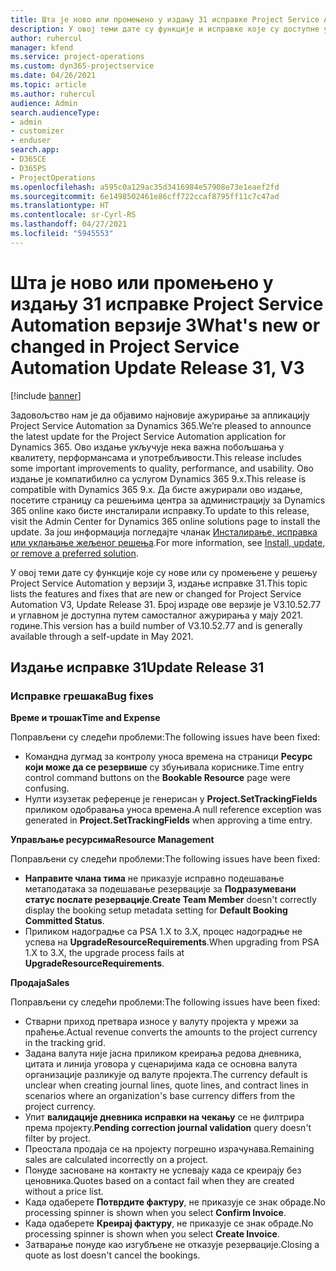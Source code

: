 ```yaml
---
title: Шта је ново или промењено у издању 31 исправке Project Service Automation верзије 3
description: У овој теми дате су функције и исправке које су доступне у издању 31 исправке за Project Service Automation верзије 3.
author: ruhercul
manager: kfend
ms.service: project-operations
ms.custom: dyn365-projectservice
ms.date: 04/26/2021
ms.topic: article
ms.author: ruhercul
audience: Admin
search.audienceType:
- admin
- customizer
- enduser
search.app:
- D365CE
- D365PS
- ProjectOperations
ms.openlocfilehash: a595c0a129ac35d3416984e57908e73e1eaef2fd
ms.sourcegitcommit: 6e1498502461e86cff722ccaf8795ff11c7c47ad
ms.translationtype: HT
ms.contentlocale: sr-Cyrl-RS
ms.lasthandoff: 04/27/2021
ms.locfileid: "5945553"
---
```

# <a name="whats-new-or-changed-in-project-service-automation-update-release-31-v3"></a><span data-ttu-id="4a132-103">Шта је ново или промењено у издању 31 исправке Project Service Automation верзије 3</span><span class="sxs-lookup"><span data-stu-id="4a132-103">What's new or changed in Project Service Automation Update Release 31, V3</span></span>

[!include [banner](../includes/psa-now-project-operations.md)]

<span data-ttu-id="4a132-104">Задовољство нам је да објавимо најновије ажурирање за апликацију Project Service Automation за Dynamics 365.</span><span class="sxs-lookup"><span data-stu-id="4a132-104">We’re pleased to announce the latest update for the Project Service Automation application for Dynamics 365.</span></span> <span data-ttu-id="4a132-105">Ово издање укључује нека важна побољшања у квалитету, перформансама и употребљивости.</span><span class="sxs-lookup"><span data-stu-id="4a132-105">This release includes some important improvements to quality, performance, and usability.</span></span> <span data-ttu-id="4a132-106">Ово издање је компатибилно са услугом Dynamics 365 9.x.</span><span class="sxs-lookup"><span data-stu-id="4a132-106">This release is compatible with Dynamics 365 9.x.</span></span> <span data-ttu-id="4a132-107">Да бисте ажурирали ово издање, посетите страницу са решењима центра за администрацију за Dynamics 365 online како бисте инсталирали исправку.</span><span class="sxs-lookup"><span data-stu-id="4a132-107">To update to this release, visit the Admin Center for Dynamics 365 online solutions page to install the update.</span></span> <span data-ttu-id="4a132-108">За још информација погледајте чланак [Инсталирање, исправка или уклањање жељеног решења](/power-platform/admin/install-remove-preferred-solution).</span><span class="sxs-lookup"><span data-stu-id="4a132-108">For more information, see [Install, update, or remove a preferred solution](/power-platform/admin/install-remove-preferred-solution).</span></span>

<span data-ttu-id="4a132-109">У овој теми дате су функције које су нове или су промењене у решењу Project Service Automation у верзији 3, издање исправке 31.</span><span class="sxs-lookup"><span data-stu-id="4a132-109">This topic lists the features and fixes that are new or changed for Project Service Automation V3, Update Release 31.</span></span> <span data-ttu-id="4a132-110">Број израде ове верзије је V3.10.52.77 и углавном је доступна путем самосталног ажурирања у мају 2021. године.</span><span class="sxs-lookup"><span data-stu-id="4a132-110">This version has a build number of V3.10.52.77 and is generally available through a self-update in May 2021.</span></span>

## <a name="update-release-31"></a><span data-ttu-id="4a132-111">Издање исправке 31</span><span class="sxs-lookup"><span data-stu-id="4a132-111">Update Release 31</span></span>

### <a name="bug-fixes"></a><span data-ttu-id="4a132-112">Исправке грешака</span><span class="sxs-lookup"><span data-stu-id="4a132-112">Bug fixes</span></span>

<span data-ttu-id="4a132-113">**Време и трошак**</span><span class="sxs-lookup"><span data-stu-id="4a132-113">**Time and Expense**</span></span>

<span data-ttu-id="4a132-114">Поправљени су следећи проблеми:</span><span class="sxs-lookup"><span data-stu-id="4a132-114">The following issues have been fixed:</span></span>

- <span data-ttu-id="4a132-115">Командна дугмад за контролу уноса времена на страници **Ресурс који може да се резервише** су збуњивала кориснике.</span><span class="sxs-lookup"><span data-stu-id="4a132-115">Time entry control command buttons on the **Bookable Resource** page were confusing.</span></span>
- <span data-ttu-id="4a132-116">Нулти изузетак референце је генерисан у **Project.SetTrackingFields** приликом одобравања уноса времена.</span><span class="sxs-lookup"><span data-stu-id="4a132-116">A null reference exception was generated in **Project.SetTrackingFields** when approving a time entry.</span></span>

<span data-ttu-id="4a132-117">**Управљање ресурсима**</span><span class="sxs-lookup"><span data-stu-id="4a132-117">**Resource Management**</span></span>

<span data-ttu-id="4a132-118">Поправљени су следећи проблеми:</span><span class="sxs-lookup"><span data-stu-id="4a132-118">The following issues have been fixed:</span></span>

- <span data-ttu-id="4a132-119">**Направите члана тима** не приказује исправно подешавање метаподатака за подешавање резервације за **Подразумевани статус послате резервације**.</span><span class="sxs-lookup"><span data-stu-id="4a132-119">**Create Team Member** doesn't correctly display the booking setup metadata setting for **Default Booking Committed Status**.</span></span>
- <span data-ttu-id="4a132-120">Приликом надоградње са PSA 1.X to 3.X, процес надоградње не успева на **UpgradeResourceRequirements**.</span><span class="sxs-lookup"><span data-stu-id="4a132-120">When upgrading from PSA 1.X to 3.X, the upgrade process fails at **UpgradeResourceRequirements**.</span></span>


<span data-ttu-id="4a132-121">**Продаја**</span><span class="sxs-lookup"><span data-stu-id="4a132-121">**Sales**</span></span>

<span data-ttu-id="4a132-122">Поправљени су следећи проблеми:</span><span class="sxs-lookup"><span data-stu-id="4a132-122">The following issues have been fixed:</span></span>

- <span data-ttu-id="4a132-123">Стварни приход претвара износе у валуту пројекта у мрежи за праћење.</span><span class="sxs-lookup"><span data-stu-id="4a132-123">Actual revenue converts the amounts to the project currency in the tracking grid.</span></span>
- <span data-ttu-id="4a132-124">Задана валута није јасна приликом креирања редова дневника, цитата и линија уговора у сценаријима када се основна валута организације разликује од валуте пројекта.</span><span class="sxs-lookup"><span data-stu-id="4a132-124">The currency default is unclear when creating journal lines, quote lines, and contract lines in scenarios where an organization's base currency differs from the project currency.</span></span>
- <span data-ttu-id="4a132-125">Упит **валидације дневника исправки на чекању** се не филтрира према пројекту.</span><span class="sxs-lookup"><span data-stu-id="4a132-125">**Pending correction journal validation** query doesn't filter by project.</span></span>
- <span data-ttu-id="4a132-126">Преостала продаја се на пројекту погрешно израчунава.</span><span class="sxs-lookup"><span data-stu-id="4a132-126">Remaining sales are calculated incorrectly on a project.</span></span>
- <span data-ttu-id="4a132-127">Понуде засноване на контакту не успевају када се креирају без ценовника.</span><span class="sxs-lookup"><span data-stu-id="4a132-127">Quotes based on a contact fail when they are created without a price list.</span></span>
- <span data-ttu-id="4a132-128">Када одаберете **Потврдите фактуру**, не приказује се знак обраде.</span><span class="sxs-lookup"><span data-stu-id="4a132-128">No processing spinner is shown when you select **Confirm Invoice**.</span></span>
- <span data-ttu-id="4a132-129">Када одаберете **Креирај фактуру**, не приказује се знак обраде.</span><span class="sxs-lookup"><span data-stu-id="4a132-129">No processing spinner is shown when you select **Create Invoice**.</span></span>
- <span data-ttu-id="4a132-130">Затварање понуде као изгубљене не отказује резервације.</span><span class="sxs-lookup"><span data-stu-id="4a132-130">Closing a quote as lost doesn't cancel the bookings.</span></span>








